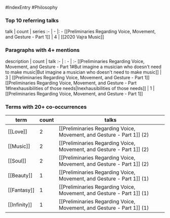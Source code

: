 #IndexEntry #Philosophy

### Top 10 referring talks
talk | count | series
:- | - |: -
[[Preliminaries Regarding Voice, Movement, and Gesture - Part 1]] | 4 | [[2020 Vajra Music]]

### Paragraphs with 4+ mentions
description | count | talk
:- | : - | :-
[[Preliminaries Regarding Voice, Movement, and Gesture - Part 1#But imagine a musician who doesn't need to make music\|But imagine a musician who doesn't need to make music]] | 3 | [[Preliminaries Regarding Voice, Movement, and Gesture - Part 1]]
[[Preliminaries Regarding Voice, Movement, and Gesture - Part 1#Inexhausibilities of those needs\|Inexhausibilities of those needs]] | 1 | [[Preliminaries Regarding Voice, Movement, and Gesture - Part 1]]

### Terms with 20+ co-occurrences
term | count | talks
-|-|-
[[Love]] | 2 | <span class="counts">[[Preliminaries Regarding Voice, Movement, and Gesture - Part 1]] (2)</span> 
[[Music]] | 2 | <span class="counts">[[Preliminaries Regarding Voice, Movement, and Gesture - Part 1]] (2)</span> 
[[Soul]] | 2 | <span class="counts">[[Preliminaries Regarding Voice, Movement, and Gesture - Part 1]] (2)</span> 
[[Beauty]] | 1 | <span class="counts">[[Preliminaries Regarding Voice, Movement, and Gesture - Part 1]] (1)</span> 
[[Fantasy]] | 1 | <span class="counts">[[Preliminaries Regarding Voice, Movement, and Gesture - Part 1]] (1)</span> 
[[Infinity]] | 1 | <span class="counts">[[Preliminaries Regarding Voice, Movement, and Gesture - Part 1]] (1)</span> 

